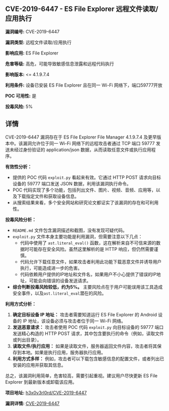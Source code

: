 ## CVE-2019-6447 - ES File Explorer 远程文件读取/应用执行

**漏洞编号:** CVE-2019-6447

**漏洞类型:** 远程文件读取/应用执行

**影响应用:** ES File Explorer

**危害等级:** 高危，可能导致敏感信息泄露和远程代码执行

**影响版本:** <= 4.1.9.7.4

**利用条件:** 设备已安装 ES File Explorer 且在同一 Wi-Fi 网络下，端口59777开放

**POC 可用性:** 是

**投毒风险:** 5%

## 详情

CVE-2019-6447 漏洞存在于 ES File Explorer File Manager 4.1.9.7.4 及更早版本中。该漏洞允许位于同一 Wi-Fi 网络下的远程攻击者通过 TCP 端口 59777 发送未经过身份验证的 application/json 数据，从而读取任意文件或执行应用程序。  

**有效性分析：**

*   提供的 POC 代码 `exploit.py` 看起来有效。它通过 HTTP POST 请求向目标设备的 59777 端口发送 JSON 数据，利用该漏洞执行命令。
*   POC 代码实现了多个功能，包括列出文件、图片、视频、音频、应用等，以及下载指定文件和获取设备信息。  
*   从搜索结果来看，多个安全网站和研究论文都证实了该漏洞的存在和可利用性。

**投毒风险分析：**

*   `README.md` 文件包含漏洞描述和截图，没有发现可疑代码。
*   `exploit.py` 文件本身主要功能是利用漏洞，但需要注意以下几点：
    *   代码中使用了 `ast.literal_eval()` 函数，这在解析来自不可信来源的数据时可能存在安全风险。虽然这里解析的是 HTTP 响应，但仍然需要谨慎。
    *   代码允许下载任意文件，如果攻击者利用此功能下载恶意文件并诱导用户执行，可能造成进一步的危害。
    *   代码依赖用户提供的IP地址和文件名，如果用户不小心提供了错误的IP地址，可能会向错误的设备发送请求。
*   **综合判断投毒风险较低，约为5%。** 主要风险点在于用户可能误用该工具造成安全事件，以及`ast.literal_eval`潜在的风险。

**利用方式分析：**

1.  **确定目标设备 IP 地址：**  攻击者需要知道运行 ES File Explorer 的 Android 设备的 IP 地址，该设备必须与攻击者位于同一 Wi-Fi 网络。
2.  **发送恶意请求：**  攻击者使用 POC 代码 `exploit.py` 向目标设备的 59777 端口发送精心构造的 HTTP POST 请求，其中包含要执行的命令（例如，读取文件或列出目录）。
3.  **读取文件/执行应用：** 如果是读取文件，服务器返回文件内容，攻击者将其保存到本地。如果是执行应用，服务器执行应用。
4.  **利用方式多样：** 例如，攻击者可以下载包含敏感信息的配置文件，或者列出已安装的应用并获取其信息。

总之，该漏洞利用简单，危害较高，需要引起重视。建议用户尽快更新 ES File Explorer 到最新版本或卸载该应用。

**项目地址:** [h3x0v3rl0rd/CVE-2019-6447](https://github.com/h3x0v3rl0rd/CVE-2019-6447)

**漏洞详情:** [CVE-2019-6447](https://nvd.nist.gov/vuln/detail/CVE-2019-6447)